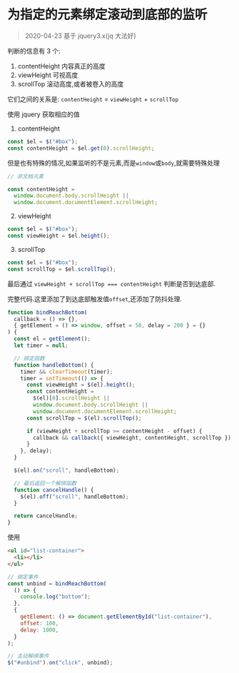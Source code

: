 # 为指定的元素绑定滚动到底部的监听

> 2020-04-23
> 基于 jquery3.x(jq 大法好)

判断的信息有 3 个:

1. contentHeight 内容真正的高度
2. viewHeight 可视高度
3. scrollTop 滚动高度,或者被卷入的高度

它们之间的关系是: `contentHeight` = `viewHeight` + `scrollTop`

使用 jquery 获取相应的值

1. contentHeight

```js
const $el = $("#box");
const contentHeight = $el.get(0).scrollHeight;
```

但是也有特殊的情况,如果监听的不是元素,而是`window`或`body`,就需要特殊处理

```js
// 非文档元素

const contentHeight =
  window.document.body.scrollHeight ||
  window.document.documentElement.scrollHeight;
```

2. viewHeight

```js
const $el = $("#box");
const viewHeight = $el.height();
```

3. scrollTop

```js
const $el = $("#box");
const scrollTop = $el.scrollTop();
```

最后通过 `viewHeight + scrollTop === contentHeight` 判断是否到达底部.

完整代码.这里添加了到达底部触发值`offset`,还添加了防抖处理.

```js
function bindReachBottom(
  callback = () => {},
  { getElement = () => window, offset = 50, delay = 200 } = {}
) {
  const el = getElement();
  let timer = null;

  // 绑定函数
  function handleBottom() {
    timer && clearTimeout(timer);
    timer = setTimeout(() => {
      const viewHeight = $(el).height();
      const contentHeight =
        $(el)[0].scrollHeight ||
        window.document.body.scrollHeight ||
        window.document.documentElement.scrollHeight;
      const scrollTop = $(el).scrollTop();

      if (viewHeight + scrollTop >= contentHeight - offset) {
        callback && callback({ viewHeight, contentHeight, scrollTop });
      }
    }, delay);
  }

  $(el).on("scroll", handleBottom);

  // 最后返回一个解绑函数
  function cancelHandle() {
    $(el).off("scroll", handleBottom);
  }

  return cancelHandle;
}
```

使用

```html
<ul id="list-container">
  <li></li>
</ul>
```

```js
// 绑定事件
const unbind = bindReachBottom(
  () => {
    console.log("bottom");
  },
  {
    getElement: () => document.getElementById("list-container"),
    offset: 100,
    delay: 1000,
  }
);

// 主动解绑事件
$("#unbind").on("click", unbind);
```
